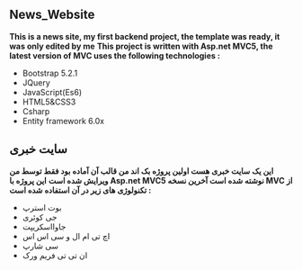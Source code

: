 ## News_Website  
**This is a news site, my first backend project, the template was ready, it was only edited by me**
**This project is written with Asp.net MVC5, the latest version of MVC uses the following technologies :**
* Bootstrap 5.2.1  
* JQuery
* JavaScript(Es6)  
* HTML5&CSS3
* Csharp
* Entity framework 6.0x  
## سایت خبری  
**این یک سایت خبری هست اولین پروژه بک اند من قالب آن آماده بود فقط توسط من ویرایش شده است** 
**این پروژه با Asp.net MVC5 نوشته شده است آخرین نسخه MVC از تکنولوژی های زیر در آن استفاده شده است :**  
* بوت استرپ  
* جی کوئری  
* جاوااسکریپت  
* اچ تی ام ال و سی اس اس  
* سی شارپ  
* ان تی تی فریم ورک
